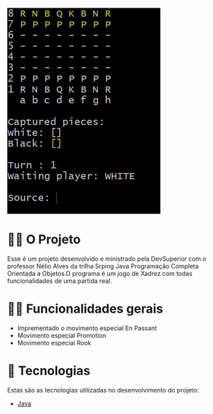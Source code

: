 ![Banner Readme Ignews](https://github.com/brenoRyan77/imds/blob/main/IMG/chess.jpg)

# 👷🏻 O Projeto
Esse é um projeto desenvolvido e ministrado pela DevSuperior com o professor Nélio Alves da trilha Srping Java Programação Completa Orientada a Objetos.O programa é um jogo de Xadrez com todas funcionalidades de uma partida real.

# 🤳🏻 Funcionalidades gerais
- Imprementado o movimento especial En Passant
- Movimento especial Promotion
- Movimento especial Rook

# 🚀 Tecnologias
Estas são as tecnologias utilizadas no desenvolvimento do projeto:


- <a href="https://nextjs.org/" target="_blank">Java</a> <br>
